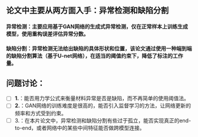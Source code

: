 ## 论文中主要从两方面入手：异常检测和缺陷分割

#### **异常检测**：主要应用基于GAN网络的生成式异常检测，仅在正常样本上训练生成模型，使用重构误差评估异常分数。

#### **缺陷分割**：异常检测无法给出缺陷的具体形状和位置，该论文通过使用一种端到端的缺陷分割算法（基于U-net网络），在适当的阈值约束下，降低了标注的工作量。

## 问题讨论：

- [ ] **1.**：能否用力学公式来衡量材料异常是否是缺陷，而不再简单的使用阈值法。
- [ ] **2.**：GAN网络的训练难度是很高的，能否引入监督学习的方法，让网络更新的频率和方式受到约束。
- [ ] 3.：在本片论文中，异常检测和缺陷分割有些过于孤立，能否实现真正的end-to-end，或者网络中的某些中间特征能否做跨模型连接。